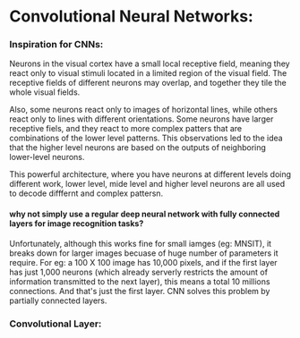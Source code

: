# Convolutional Neural Networks:

### Inspiration for CNNs:
Neurons in the visual cortex have a small local receptive field, meaning they react only to visual stimuli located in a limited region of the visual field. The receptive fields of different neurons may overlap, and together they tile the whole visual fields. 

Also, some neurons react only to images of horizontal lines, while others react only to lines with different orientations. Some neurons have larger receptive fiels, and they react to more complex patters that are combinations of the lower level patterns. This observations led to the idea that the higher level neurons are based on the outputs of neighboring lower-level neurons. 

This powerful architecture, where you have neurons at different levels doing different work, lower level, mide level and higher level neurons are all used to decode difffernt and complex pattersn.

#### why not simply use a regular deep neural network with fully connected layers for image recognition tasks?
Unfortunately, although this works fine for small iamges (eg: MNSIT), it breaks down for larger images becuase of huge number of parameters it require. For eg: a 100 X 100 image has 10,000 pixels, and if the first layer has just 1,000 neurons (which already serverly restricts the amount of information transmitted to the next layer), this means a total 10 millions connections. And that's just the first layer. CNN solves this problem by partially connected layers.

### Convolutional Layer:

